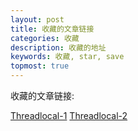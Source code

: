 ```yaml
---
layout: post
title: 收藏的文章链接
categories: 收藏
description: 收藏的地址
keywords: 收藏, star, save
topmost: true
---
```


收藏的文章链接:

[Threadlocal-1](https://blog.csdn.net/bbscz007/article/details/105686382)
[Threadlocal-2](https://blog.csdn.net/Beyondczn/article/details/107132337)